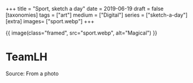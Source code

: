 +++
title = "Sport, sketch a day"
date = 2019-06-19
draft =  false
[taxonomies]
tags = ["art"]
medium = ["Digital"]
series = ["sketch-a-day"]
[extra]
images= ["sport.webp"]
+++

{{ image(class="framed", src="sport.webp", alt="Magical") }}

# TeamLH

Source: From a photo
